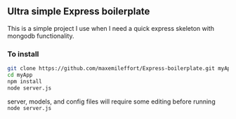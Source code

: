 ## Ultra simple Express boilerplate

This is a simple project I use when I need a quick express skeleton with mongodb functionality.

### To install

```bash
git clone https://github.com/maxemileffort/Express-boilerplate.git myApp
cd myApp
npm install
node server.js
```
server, models, and config files will require some editing before running ```node server.js``` 
